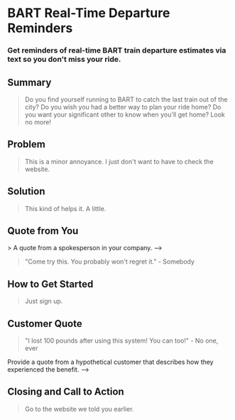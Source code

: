 # BART Real-Time Departure Reminders #

<!-- 
> This material was originally posted [here](http://www.quora.com/What-is-Amazons-approach-to-product-development-and-product-management). It is reproduced here for posterities sake.

There is an approach called "working backwards" that is widely used at Amazon. They work backwards from the customer, rather than starting with an idea for a product and trying to bolt customers onto it. While working backwards can be applied to any specific product decision, using this approach is especially important when developing new products or features.

For new initiatives a product manager typically starts by writing an internal press release announcing the finished product. The target audience for the press release is the new/updated product's customers, which can be retail customers or internal users of a tool or technology. Internal press releases are centered around the customer problem, how current solutions (internal or external) fail, and how the new product will blow away existing solutions.

If the benefits listed don't sound very interesting or exciting to customers, then perhaps they're not (and shouldn't be built). Instead, the product manager should keep iterating on the press release until they've come up with benefits that actually sound like benefits. Iterating on a press release is a lot less expensive than iterating on the product itself (and quicker!).

If the press release is more than a page and a half, it is probably too long. Keep it simple. 3-4 sentences for most paragraphs. Cut out the fat. Don't make it into a spec. You can accompany the press release with a FAQ that answers all of the other business or execution questions so the press release can stay focused on what the customer gets. My rule of thumb is that if the press release is hard to write, then the product is probably going to suck. Keep working at it until the outline for each paragraph flows. 

Oh, and I also like to write press-releases in what I call "Oprah-speak" for mainstream consumer products. Imagine you're sitting on Oprah's couch and have just explained the product to her, and then you listen as she explains it to her audience. That's "Oprah-speak", not "Geek-speak".

Once the project moves into development, the press release can be used as a touchstone; a guiding light. The product team can ask themselves, "Are we building what is in the press release?" If they find they're spending time building things that aren't in the press release (overbuilding), they need to ask themselves why. This keeps product development focused on achieving the customer benefits and not building extraneous stuff that takes longer to build, takes resources to maintain, and doesn't provide real customer benefit (at least not enough to warrant inclusion in the press release).
 -->
 
### Get reminders of real-time BART train departure estimates via text so you don't miss your ride. ###
  <!-- > Name the product in a way the reader (i.e. your target customers) will understand. -->

<!-- ## Sub-Heading ##
  > Describe who the market for the product is and what benefit they get. One sentence only underneath the title. -->

## Summary ##
  <!-- Give a summary of the product and the benefit. Assume the reader will not read anything else so make this paragraph good. -->
  > Do you find yourself running to BART to catch the last train out of the city? Do you wish you had a better way to plan your ride home? Do you want your significant other to know when you'll get home? Look no more!

## Problem ##
  > This is a minor annoyance. I just don't want to have to check the website.
  <!-- > Describe the problem your product solves. -->

## Solution ##
  > This kind of helps it. A little.
  <!-- Describe how your product elegantly solves the problem. -->

## Quote from You ##
  <!-->> A quote from a spokesperson in your company. -->
  > "Come try this. You probably won't regret it." - Somebody

## How to Get Started ##
  > Just sign up.
  <!-- >> Describe how easy it is to get started. -->

## Customer Quote ##
  > "I lost 100 pounds after using this system! You can too!" - No one, ever
  <!--> Provide a quote from a hypothetical customer that describes how they experienced the benefit. -->

## Closing and Call to Action ##
  > Go to the website we told you earlier.
  <!-- >> Wrap it up and give pointers where the reader should go next. -->
